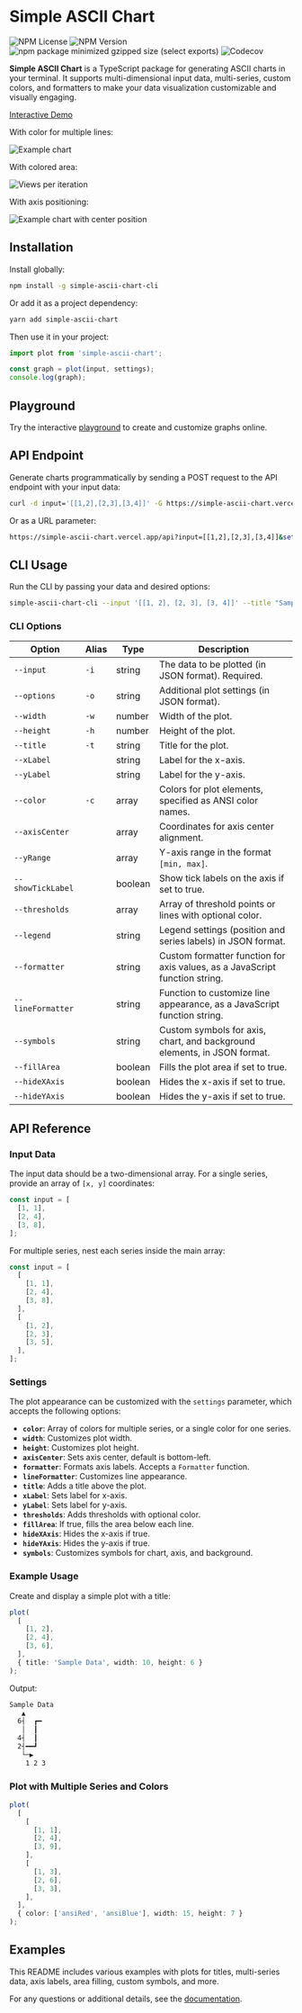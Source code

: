 
# Simple ASCII Chart

![NPM License](https://img.shields.io/npm/l/simple-ascii-chart-cli)
![NPM Version](https://img.shields.io/npm/v/simple-ascii-chart-cli)
![npm package minimized gzipped size (select exports)](https://img.shields.io/bundlejs/size/simple-ascii-chart-cli)
![Codecov](https://img.shields.io/codecov/c/github/gtktsc/simple-ascii-chart-cli)

**Simple ASCII Chart** is a TypeScript package for generating ASCII charts in your terminal. It supports multi-dimensional input data, multi-series, custom colors, and formatters to make your data visualization customizable and visually engaging.

[Interactive Demo](https://simple-ascii-chart.vercel.app/)

With color for multiple lines:

![Example chart](https://user-images.githubusercontent.com/17948218/183446543-9a88e655-d83b-40f4-b7af-ffd8540380d2.png)

With colored area:

![Views per iteration](https://user-images.githubusercontent.com/17948218/183447293-4feac74f-b3d1-4e26-a8c1-02d793d3e81b.png)

With axis positioning:

![Example chart with center position](https://user-images.githubusercontent.com/17948218/183447523-a0604d0c-eb22-451a-91c8-fb56eff039a7.png)

## Installation

Install globally:

```bash
npm install -g simple-ascii-chart-cli
```

Or add it as a project dependency:

```bash
yarn add simple-ascii-chart
```

Then use it in your project:

```typescript
import plot from 'simple-ascii-chart';

const graph = plot(input, settings);
console.log(graph);
```

## Playground

Try the interactive [playground](https://simple-ascii-chart.vercel.app/) to create and customize graphs online.

## API Endpoint

Generate charts programmatically by sending a POST request to the API endpoint with your input data:

```bash
curl -d input='[[1,2],[2,3],[3,4]]' -G https://simple-ascii-chart.vercel.app/api
```

Or as a URL parameter:

```bash
https://simple-ascii-chart.vercel.app/api?input=[[1,2],[2,3],[3,4]]&settings={"width":50}
```

## CLI Usage

Run the CLI by passing your data and desired options:

```bash
simple-ascii-chart-cli --input '[[1, 2], [2, 3], [3, 4]]' --title "Sample Chart"
```

### CLI Options

| Option          | Alias | Type     | Description                                                                                     |
|-----------------|-------|----------|-------------------------------------------------------------------------------------------------|
| `--input`       | `-i`  | string   | The data to be plotted (in JSON format). Required.                                              |
| `--options`     | `-o`  | string   | Additional plot settings (in JSON format).                                                      |
| `--width`       | `-w`  | number   | Width of the plot.                                                                              |
| `--height`      | `-h`  | number   | Height of the plot.                                                                             |
| `--title`       | `-t`  | string   | Title for the plot.                                                                             |
| `--xLabel`      |       | string   | Label for the x-axis.                                                                           |
| `--yLabel`      |       | string   | Label for the y-axis.                                                                           |
| `--color`       | `-c`  | array    | Colors for plot elements, specified as ANSI color names.                                        |
| `--axisCenter`  |       | array    | Coordinates for axis center alignment.                                                          |
| `--yRange`      |       | array    | Y-axis range in the format `[min, max]`.                                                        |
| `--showTickLabel`|      | boolean  | Show tick labels on the axis if set to true.                                                    |
| `--thresholds`  |       | array    | Array of threshold points or lines with optional color.                                      |
| `--legend`      |       | string   | Legend settings (position and series labels) in JSON format.                                    |
| `--formatter`   |       | string   | Custom formatter function for axis values, as a JavaScript function string.                     |
| `--lineFormatter`|      | string   | Function to customize line appearance, as a JavaScript function string.                         |
| `--symbols`     |       | string   | Custom symbols for axis, chart, and background elements, in JSON format.                        |
| `--fillArea`    |       | boolean  | Fills the plot area if set to true.                                                             |
| `--hideXAxis`   |       | boolean  | Hides the x-axis if set to true.                                                                |
| `--hideYAxis`   |       | boolean  | Hides the y-axis if set to true.                                                                |

## API Reference

### Input Data

The input data should be a two-dimensional array. For a single series, provide an array of `[x, y]` coordinates:

```typescript
const input = [
  [1, 1],
  [2, 4],
  [3, 8],
];
```

For multiple series, nest each series inside the main array:

```typescript
const input = [
  [
    [1, 1],
    [2, 4],
    [3, 8],
  ],
  [
    [1, 2],
    [2, 3],
    [3, 5],
  ],
];
```

### Settings

The plot appearance can be customized with the `settings` parameter, which accepts the following options:

- **`color`**: Array of colors for multiple series, or a single color for one series.
- **`width`**: Customizes plot width.
- **`height`**: Customizes plot height.
- **`axisCenter`**: Sets axis center, default is bottom-left.
- **`formatter`**: Formats axis labels. Accepts a `Formatter` function.
- **`lineFormatter`**: Customizes line appearance.
- **`title`**: Adds a title above the plot.
- **`xLabel`**: Sets label for x-axis.
- **`yLabel`**: Sets label for y-axis.
- **`thresholds`**: Adds thresholds with optional color.
- **`fillArea`**: If true, fills the area below each line.
- **`hideXAxis`**: Hides the x-axis if true.
- **`hideYAxis`**: Hides the y-axis if true.
- **`symbols`**: Customizes symbols for chart, axis, and background.

### Example Usage

Create and display a simple plot with a title:

```typescript
plot(
  [
    [1, 2],
    [2, 4],
    [3, 6],
  ],
  { title: 'Sample Data', width: 10, height: 6 }
);
```

Output:

```bash
Sample Data
   ▲
  6┤  ┏━
   │  ┃
  4┤  ┃
  2┤━━┛
   └─▶
    1 2 3
```

### Plot with Multiple Series and Colors

```typescript
plot(
  [
    [
      [1, 1],
      [2, 4],
      [3, 9],
    ],
    [
      [1, 3],
      [2, 6],
      [3, 3],
    ],
  ],
  { color: ['ansiRed', 'ansiBlue'], width: 15, height: 7 }
);
```

## Examples

This README includes various examples with plots for titles, multi-series data, axis labels, area filling, custom symbols, and more.

For any questions or additional details, see the [documentation](https://simple-ascii-chart.vercel.app/).
